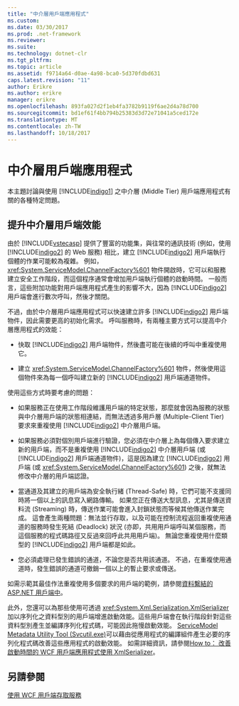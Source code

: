 ```yaml
---
title: "中介層用戶端應用程式"
ms.custom: 
ms.date: 03/30/2017
ms.prod: .net-framework
ms.reviewer: 
ms.suite: 
ms.technology: dotnet-clr
ms.tgt_pltfrm: 
ms.topic: article
ms.assetid: f9714a64-d0ae-4a98-bca0-5d370fdbd631
caps.latest.revision: "11"
author: Erikre
ms.author: erikre
manager: erikre
ms.openlocfilehash: 893fa027d2f1eb4fa3782b9119f6ae2d4a78d700
ms.sourcegitcommit: bd1ef61f4bb794b25383d3d72e71041a5ced172e
ms.translationtype: MT
ms.contentlocale: zh-TW
ms.lasthandoff: 10/18/2017
---
```

# <a name="middle-tier-client-applications"></a>中介層用戶端應用程式
本主題討論與使用 [!INCLUDE[indigo1](../../../../includes/indigo1-md.md)] 之中介層 (Middle Tier) 用戶端應用程式有關的各種特定問題。  
  
## <a name="increasing-middle-tier-client-performance"></a>提升中介層用戶端效能  
 由於 [!INCLUDE[vstecasp](../../../../includes/vstecasp-md.md)] 提供了豐富的功能集，與往常的通訊技術 (例如，使用 [!INCLUDE[indigo2](../../../../includes/indigo2-md.md)] 的 Web 服務) 相比，建立 [!INCLUDE[indigo2](../../../../includes/indigo2-md.md)] 用戶端執行個體的作業可能較為複雜。 例如，<xref:System.ServiceModel.ChannelFactory%601> 物件開啟時，它可以和服務建立安全工作階段，而這個程序通常會增加用戶端執行個體的啟動時間。 一般而言，這些附加功能對用戶端應用程式產生的影響不大，因為 [!INCLUDE[indigo2](../../../../includes/indigo2-md.md)] 用戶端會進行數次呼叫，然後才關閉。  
  
 不過，由於中介層用戶端應用程式可以快速建立許多 [!INCLUDE[indigo2](../../../../includes/indigo2-md.md)] 用戶端物件，因此需要更高的初始化需求。 呼叫服務時，有兩種主要方式可以提高中介層應用程式的效能：  
  
-   快取 [!INCLUDE[indigo2](../../../../includes/indigo2-md.md)] 用戶端物件，然後盡可能在後續的呼叫中重複使用它。  
  
-   建立 <xref:System.ServiceModel.ChannelFactory%601> 物件，然後使用這個物件來為每一個呼叫建立新的 [!INCLUDE[indigo2](../../../../includes/indigo2-md.md)] 用戶端通道物件。  
  
 使用這些方式時要考慮的問題：  
  
-   如果服務正在使用工作階段維護用戶端的特定狀態，那麼就會因為服務的狀態與中介層用戶端的狀態相連結，而無法透過多用戶層 (Multiple-Client Tier) 要求來重複使用 [!INCLUDE[indigo2](../../../../includes/indigo2-md.md)] 中介層用戶端。  
  
-   如果服務必須對個別用戶端進行驗證，您必須在中介層上為每個傳入要求建立新的用戶端，而不是重複使用 [!INCLUDE[indigo2](../../../../includes/indigo2-md.md)] 中介層用戶端 (或 [!INCLUDE[indigo2](../../../../includes/indigo2-md.md)] 用戶端通道物件)，這是因為建立 [!INCLUDE[indigo2](../../../../includes/indigo2-md.md)] 用戶端 (或 <xref:System.ServiceModel.ChannelFactory%601>) 之後，就無法修改中介層的用戶端認證。  
  
-   當通道及其建立的用戶端為安全執行緒 (Thread-Safe) 時，它們可能不支援同時將一個以上的訊息寫入網路傳輸。 如果您正在傳送大型訊息，尤其是傳送資料流 (Streaming) 時，傳送作業可能會進入封鎖狀態而等候其他傳送作業完成。 這會產生兩種問題：無法並行存取，以及可能在控制流程返回重複使用通道的服務時發生死結 (Deadlock) 狀況 (亦即，共用用戶端呼叫某個服務，而這個服務的程式碼路徑又反過來回呼此共用用戶端)。 無論您重複使用什麼類型的 [!INCLUDE[indigo2](../../../../includes/indigo2-md.md)] 用戶端都是如此。  
  
-   您必須處理已發生錯誤的通道，不論您是否共用該通道。 不過，在重複使用通道時，發生錯誤的通道可撤銷一個以上的暫止要求或傳送。  
  
 如需示範其最佳作法重複使用多個要求的用戶端的範例，請參閱[資料繫結的 ASP.NET 用戶端中](../../../../docs/framework/wcf/samples/data-binding-in-an-aspnet-client.md)。  
  
 此外，您還可以為那些使用可透過 <xref:System.Xml.Serialization.XmlSerializer> 加以序列化之資料型別的用戶端增進啟動效能。這些用戶端會在執行階段針對這些資料型別產生並編譯序列化程式碼，可能因此拖慢啟動效能。 [ServiceModel Metadata Utility Tool (Svcutil.exe)](../../../../docs/framework/wcf/servicemodel-metadata-utility-tool-svcutil-exe.md)可以藉由從應用程式的編譯組件產生必要的序列化程式碼改善這些應用程式的啟動效能。 如需詳細資訊，請參閱[How to： 改善啟動時間的 WCF 用戶端應用程式使用 XmlSerializer](../../../../docs/framework/wcf/feature-details/startup-time-of-wcf-client-applications-using-the-xmlserializer.md)。  
  
## <a name="see-also"></a>另請參閱  
 [使用 WCF 用戶端存取服務](../../../../docs/framework/wcf/feature-details/accessing-services-using-a-client.md)
